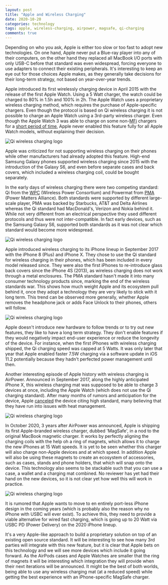 ```yaml
---
layout: post
title: "Apple and Wireless Charging"
date: 2020-10-20
categories: technology
tags: apple, wireless-charging, airpower, magsafe, qi-charging
comments: true
---
```


Depending on who you ask, Apple is either too slow or too fast to adopt new technologies.
On one hand, Apple never put a Blue-ray player into any of their computers, on the other hand they replaced all MacBook I/O ports with only USB-C before that standard was even widespread, forcing everyone to use adapters to connect their existing peripherals.
It's interesting to keep an eye out for those choices Apple makes, as they generally take decisions for their long-term strategy, not based on year-over-year trends.

Apple introduced its first wirelessly charging device in April 2015 with the release of the first Apple Watch.
Using a 5 Watt charger, the watch could be charged to 80% in 1.5h and 100% in 2h.
The Apple Watch uses a proprietary wireless charging method, which requires the purchase of Apple-specific chargers.
Even though the protocol is based on Qi wireless charging it is not possible to charge an Apple Watch using a 3rd-party wireless charger.
Even though the Apple Watch 3 was able to charge on some non-[MFi][mfi] chargers for a [short period of time][apple-watch-3], Apple never enabled this feature fully for all Apple Watch models, without explaining their decision.

<img srcset="/pictures/2020-10-apple-wireless-charging/apple-watch-charger.jpg 4x" alt="Qi wireless charging logo" class="center-image">

Apple was criticized for not supporting wireless charging on their phones while other manufacturers had already adopted this feature.
High-end Samsung Galaxy phones supported wireless charging since 2015 with the introduction of the Galaxy S6, and even before separate cases and back covers, which included a wireless charging coil, could be bought separately.

In the early days of wireless charging there were two competing standard: Qi from the [WPC][wpc] (Wireless Power Consortium) and Powermat from [PMA][pma] (Power Matters Alliance).
Both standards were supported by different large-scale player, PMA was backed by Starbucks, AT&T and Delta Airlines whereas the Qi standard had MacDonald's, Verizon and Nokia behind it.
While not very different from an electrical perspective they used different protocols and thus were not inter-compatible.
In fact early devices, such as the Samsung Galaxy S6, supported both standards as it was not clear which standard would become more widespread.

<img srcset="/pictures/2020-10-apple-wireless-charging/qi-logo.svg 2x" alt="Qi wireless charging logo" class="center-image">

Apple introduced wireless charging to its iPhone lineup in September 2017 with the iPhone 8 (Plus) and iPhone X.
They chose to use the Qi standard for wireless charging in their phones, which has been included in every model released since.
They were also the first iPhones to re-introduce glass back covers since the iPhone 4S (2013), as wireless charging does not work through a metal enclosures.
The PMA standard hasn't made it into many consumer technology products since, marking the end of the wireless standards war.
This shows how much weight Apple and its ecosystem pull behind it, once they adopt a technology they are very likely to stick with it long term.
This trend can be observed more generally, whether Apple removes the headphone jack or adds Face Unlock to their phones, others will follow.

<img srcset="/pictures/2020-10-apple-wireless-charging/native-union-wireless-charger.jpg 4x" alt="Qi wireless charging logo" class="center-image">

Apple doesn't introduce new hardware to follow trends or to try out new features, they like to have a long term strategy.
They don't enable features if they would negatively impact end-user experience or reduce the longevity of the device.
For instance, when the first iPhones with wireless charging shipped, the Qi charging speed was capped at 5 Watts.
It was only later that year that Apple enabled faster 7.5W charging via a software update in iOS 11.2 potentially because they hadn't perfected power management until then.

Another interesting episode of Apple history with wireless charging is AirPower.
Announced in September 2017, along the highly anticipated iPhone X, this wireless charging mat was supposed to be able to charge 3 devices at once, including the Apple Watch (which does not use the Qi charging standard).
After many months of rumors and anticipation for the device, Apple [canceled][airpower-cancelled] the device citing high standard, many believing that they have run into issues with heat management.

<img srcset="/pictures/2020-10-apple-wireless-charging/apple-airpower.png 2x" alt="Qi wireless charging logo" class="center-image">

In October 2020, 3 years after AirPower was announced, Apple is shipping its first Apple-branded wireless charger, dubbed 'MagSafe', in a nod to the original MacBook magnetic charger.
It works by perfectly aligning the charging coils with the help oh a ring of magnets, which allows it to charge the new iPhones at 15 Watt speeds.
It is yet to be seen whether this charger will also charge non-Apple devices and at which speed.
In addition Apple will also be using these magnets to create an ecosystem of accessories, such as cases, stands and phone holders, that which will snap onto the device.
This technology also seems to be stackable such that you can use a case, a wallet and a charging mat combined.
No reviewer has yet had their hand on the new devices, so it is not clear yet how well this will work in practice.

<img srcset="/pictures/2020-10-apple-wireless-charging/apple-magsafe.jpg 4x" alt="Qi wireless charging logo" class="center-image">

It is rumored that Apple wants to move to en entirely port-less iPhone design in the coming years (which is probably also the reason why no iPhone with USBC will ever exist).
To achieve this, they need to provide a viable alternative for wired fast charging, which is going up to 20 Watt via USBC PD (Power Delivery) on the 2020 iPhone lineup.

It's a very Apple-like approach to build a proprietary solution on top of an existing open source standard.
It will be interesting to see how many 3rd parties will integrate with this new feature, but it is clear that Apple bets on this technology and we will see more devices which include it going forward.
As the AirPods cases and Apple Watches are smaller that the ring of magnets it will be interesting which integration they will provide when their next iterations will be announced.
It might be the best of both worlds, being able to use any wireless charging mat (at a reduced speed) while getting the best experience with an iPhone-specific MagSafe charger.

<!--- used: --->

[mfi]: https://developer.apple.com/programs/mfi/
[apple-watch-3]: https://www.theverge.com/circuitbreaker/2017/9/22/16349480/apple-watch-series-3-qi-wireless-charging
[wpc]: https://www.wirelesspowerconsortium.com
[pma]: https://powermat.com
[airpower-cancelled]: https://techcrunch.com/2019/03/29/apple-cancels-airpower-product-citing-inability-to-meet-its-high-standards-for-hardware/
<!--- unused: --->
[pma-vs-wpc]: https://www.androidauthority.com/pma-vs-wpc-wireless-charging-601871/
[qi-standard]: https://en.wikipedia.org/wiki/Qi_(standard)
[apple-watch]: https://en.wikipedia.org/wiki/Apple_Watch
[apple-iphone]: https://en.wikipedia.org/wiki/IPhone

<!---
03.2015: Samsung Galaxy S6
04.2015: Apple Watch (series 0) (80% in 1.5h, 100% in 2h)
11.2017: iPhone X, iPhone 8 (Plus) 7.5 Watt Qi Wireless charging (5 Watt before iOS 11.2 was out) (18 Watt fast charging)
09.2020: Apple Watch series 6 (80% in 1h, 100% in 1.5h)
10.2020: iPhone 12 (Pro) 15 Watt wireless charging via MagSafe, 7.5 Watt via Qi (20 Watt wired PD fast charging)

2012: 5W BPP
2015: 15W EPP
2017: 30W EPP class 0
-->
